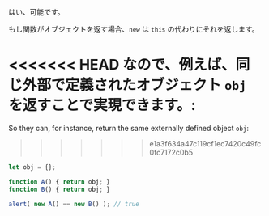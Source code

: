 はい、可能です。

もし関数がオブジェクトを返す場合、`new` は `this` の代わりにそれを返します。

<<<<<<< HEAD
なので、例えば、同じ外部で定義されたオブジェクト `obj` を返すことで実現できます。:
=======
So they can, for instance, return the same externally defined object `obj`:
>>>>>>> e1a3f634a47c119cf1ec7420c49fc0fc7172c0b5

```js run no-beautify
let obj = {};

function A() { return obj; }
function B() { return obj; }

alert( new A() == new B() ); // true
```
